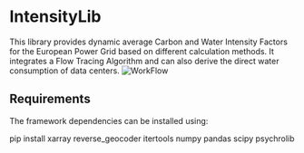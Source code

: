 # IntensityLib
This library provides dynamic average Carbon and Water Intensity Factors for the European Power Grid based on different calculation methods. It integrates a Flow Tracing Algorithm and can also derive the direct water consumption of data centers.
![WorkFlow](https://github.com/user-attachments/assets/efd9dfc4-8647-4c49-9917-158d2c645bc5)


## Requirements
The framework dependencies can be installed using:

pip install xarray reverse_geocoder itertools numpy pandas scipy psychrolib
